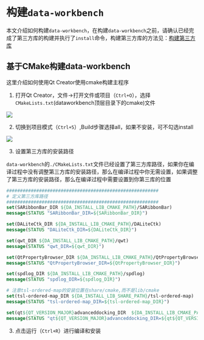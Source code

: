 # 构建`data-workbench`

本文介绍如何构建`data-workbench`，在构建`data-workbench`之前，请确认已经完成了第三方库的构建并执行了`install`命令，构建第三方库的方法见：[构建第三方库](./构建第三方库.md)

## 基于CMake构建data-workbench

这里介绍如何使用Qt Creator使用cmake构建主程序

1. 打开Qt Creator，文件->打开文件或项目（`Ctrl+O`），选择`CMakeLists.txt`(dataworkbench顶层目录下的cmake)文件

![](../../assets/PIC/build-daworkbench-cmake-qtc-01.png)

2. 切换到项目模式（`Ctrl+5`）,Build步骤选择all，如果不安装，可不勾选install

![](../../assets/PIC/build-daworkbench-cmake-qtc-02.png)

3. 设置第三方库的安装路径

`data-workbench`的`./CMakeLists.txt`文件已经设置了第三方库路径，如果你在编译过程中没有调整第三方库的安装路径，那么在编译过程中你无需设置，如果调整了第三方库的安装路径，那么在编译过程中需要设置到你第三库的位置

```cmake
########################################################
# 定义第三方库路径
########################################################
set(SARibbonBar_DIR ${DA_INSTALL_LIB_CMAKE_PATH}/SARibbonBar)
message(STATUS "SARibbonBar_DIR=${SARibbonBar_DIR}")

set(DALiteCtk_DIR ${DA_INSTALL_LIB_CMAKE_PATH}/DALiteCtk)
message(STATUS "DALiteCtk_DIR=${DALiteCtk_DIR}")

set(qwt_DIR ${DA_INSTALL_LIB_CMAKE_PATH}/qwt)
message(STATUS "qwt_DIR=${qwt_DIR}")

set(QtPropertyBrowser_DIR ${DA_INSTALL_LIB_CMAKE_PATH}/QtPropertyBrowser)
message(STATUS "QtPropertyBrowser_DIR=${QtPropertyBrowser_DIR}")

set(spdlog_DIR ${DA_INSTALL_LIB_CMAKE_PATH}/spdlog)
message(STATUS "spdlog_DIR=${spdlog_DIR}")

# 注意tsl-ordered-map的安装位置在share/cmake,而不是lib/cmake
set(tsl-ordered-map_DIR ${DA_INSTALL_LIB_SHARE_PATH}/tsl-ordered-map)
message(STATUS "tsl-ordered-map_DIR=${tsl-ordered-map_DIR}")

set(qt${QT_VERSION_MAJOR}advanceddocking_DIR  ${DA_INSTALL_LIB_CMAKE_PATH}/qt${QT_VERSION_MAJOR}advanceddocking)
message(STATUS "qt${QT_VERSION_MAJOR}advanceddocking_DIR=${qt${QT_VERSION_MAJOR}advanceddocking_DIR}")
```

3. 点击运行（`Ctrl+R`）进行编译和安装